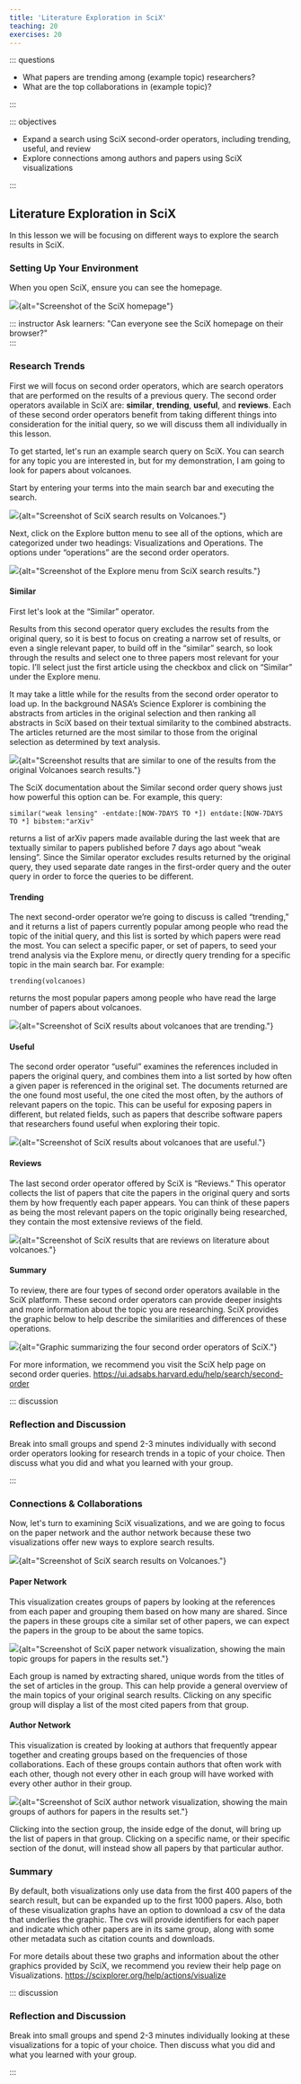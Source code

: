 ```yaml
---
title: 'Literature Exploration in SciX'
teaching: 20
exercises: 20
---
```


::: questions

- What papers are trending among (example topic) researchers?
- What are the top collaborations in (example topic)?

:::


::: objectives

- Expand a search using SciX second-order operators, including trending, useful, and review
- Explore connections among authors and papers using SciX visualizations

:::

## Literature Exploration in SciX

In this lesson we will be focusing on different ways to explore the search results in SciX.

### Setting Up Your Environment

When you open SciX, ensure you can see the homepage.  

![](fig/scix-homepage.png){alt="Screenshot of the SciX homepage"}

::: instructor 
Ask learners: "Can everyone see the SciX homepage on their browser?"  
:::

### Research Trends

First we will focus on second order operators, which are search operators that are performed on the results of a previous query.  The second order operators available in SciX are: **similar**, **trending**, **useful**, and **reviews**. Each of these second order operators benefit from taking different things into consideration for the initial query, so we will discuss them all individually in this lesson.

To get started, let's run an example search query on SciX.  You can search for any topic you are interested in, but for my demonstration, I am going to look for papers about volcanoes.

Start by entering your terms into the main search bar and executing the search.

![](fig/scix-volcanoes-search.png){alt="Screenshot of SciX search results on Volcanoes."}

Next, click on the Explore button menu to see all of the options, which are categorized under two headings: Visualizations and Operations. The options under “operations” are the second order operators.

![](fig/scix-explore-menu.png){alt="Screenshot of the Explore menu from SciX search results."}

#### Similar

First let's look at the “Similar” operator.

Results from this second operator query excludes the results from the original query, so it is best to focus on creating a narrow set of results, or even a single relevant paper, to build off in the “similar” search, so look through the results and select one to three papers most relevant for your topic.  I’ll select just the first article using the checkbox and click on “Similar” under the Explore menu.

It may take a little while for the results from the second order operator to load up.  In the background NASA’s Science Explorer is combining the abstracts from articles in the original selection and then ranking all abstracts in SciX based on their textual similarity to the combined abstracts.  The articles returned are the most similar to those from the original selection as determined by text analysis.

![](fig/scix-similar.png){alt="Screenshot results that are similar to one of the results from the original Volcanoes search results."}

The SciX documentation about the Similar second order query shows just how powerful this option can be.  For example, this query:

```
similar("weak lensing" -entdate:[NOW-7DAYS TO *]) entdate:[NOW-7DAYS TO *] bibstem:"arXiv"
```

returns a list of arXiv papers made available during the last week that are textually similar to papers published before 7 days ago about “weak lensing”. Since the Similar operator excludes results returned by the original query, they used separate date ranges in the first-order query and the outer query in order to force the queries to be different.

#### Trending

The next second-order operator we’re going to discuss is called “trending,” and it returns a list of papers currently popular among people who read the topic of the initial query, and this list is sorted by which papers were read the most.  You can select a specific paper, or set of papers, to seed your trend analysis via the Explore menu, or directly query trending for a specific topic in the main search bar.  For example:

```
trending(volcanoes)
```

returns the most popular papers among people who have read the large number of papers about volcanoes.

![](fig/scix-trending.png){alt="Screenshot of SciX results about volcanoes that are trending."}

#### Useful

The second order operator “useful” examines the references included in papers the original query, and combines them into a list sorted by how often a given paper is referenced in the original set.  The documents returned are the one found most useful, the one cited the most often, by the authors of relevant papers on the topic.  This can be useful for exposing papers in different, but related fields, such as papers that describe software papers that researchers found useful when exploring their topic.

![](fig/scix-useful.png){alt="Screenshot of SciX results about volcanoes that are useful."}

#### Reviews

The last second order operator offered by SciX is “Reviews.”  This operator collects the list of papers that cite the papers in the original query and sorts them by how frequently each paper appears.  You can think of these papers as being the most relevant papers on the topic originally being researched, they contain the most extensive reviews of the field.

![](fig/scix-reviews.png){alt="Screenshot of SciX results that are reviews on literature about volcanoes."}

#### Summary

To review, there are four types of second order operators available in the SciX platform.  These second order operators can provide deeper insights and more information about the topic you are researching.   SciX provides the graphic below to help describe the similarities and differences of these operations.

![](fig/scix-second-operators.png){alt="Graphic summarizing the four second order operators of SciX."}

For more information, we recommend you visit the SciX help page on second order queries.
https://ui.adsabs.harvard.edu/help/search/second-order


::: discussion
### Reflection and Discussion

Break into small groups and spend 2-3 minutes individually with second order operators looking for research trends in a topic of your choice.  Then discuss what you did and what you learned with your group.

:::


### Connections & Collaborations
Now, let's turn to examining SciX visualizations, and we are going to focus on the paper network and the author network because these two visualizations offer new ways to explore search results.

![](fig/scix-volcanoes-search.png){alt="Screenshot of SciX search results on Volcanoes."}

#### Paper Network

This visualization creates groups of papers by looking at the references from each paper and grouping them based on how many are shared.  Since the papers in these groups cite a similar set of other papers, we can expect the papers in the group to be about the same topics.

![](fig/scix-volcanoes-search.png){alt="Screenshot of SciX paper network visualization, showing the main topic groups for papers in the results set."}

Each group is named by extracting shared, unique words from the titles of the set of articles in the group.  This can help provide a general overview of the main topics of your original search results.  Clicking on any specific group will display a list of the most cited papers from that group.

#### Author Network

This visualization is created by looking at authors that frequently appear together and creating groups based on the frequencies of those collaborations.  Each of these groups contain authors that often work with each other, though not every other in each group will have worked with every other author in their group.

![](fig/scix-volcanoes-search.png){alt="Screenshot of SciX author network visualization, showing the main groups of authors for papers in the results set."}

Clicking into the section group, the inside edge of the donut, will bring up the list of papers in that group.  Clicking on a specific name, or their specific section of the donut, will instead show all papers by that particular author.

### Summary

By default, both visualizations only use data from the first 400 papers of the search result, but can be expanded up to the first 1000 papers.  Also, both of these visualization graphs have an option to download a csv of the data that underlies the graphic.  The cvs will provide identifiers for each paper and indicate which other papers are in its same group, along with some other metadata such as citation counts and downloads.

For more details about these two graphs and information about the other graphics provided by SciX, we recommend you review their help page on Visualizations.
https://scixplorer.org/help/actions/visualize


::: discussion
### Reflection and Discussion

Break into small groups and spend 2-3 minutes individually looking at these visualizations for a topic of your choice.  Then discuss what you did and what you learned with your group.

:::